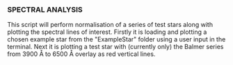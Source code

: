 ### SPECTRAL ANALYSIS 

This script will perform normalisation of a series of test stars along with plotting the spectral lines of interest.
Firstly it is loading and plotting a chosen example star from the "ExampleStar" folder using a user input in the terminal.
Next it is plotting a test star with (currently only) the Balmer series from 3900 Å to 6500 Å overlay as red vertical lines.
